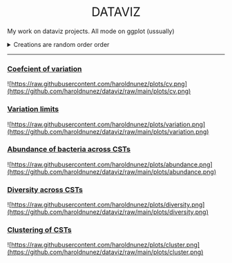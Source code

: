 <h1 style="font-weight:normal" align="center">
  &nbsp;DATAVIZ&nbsp;
</h1>

My work on dataviz projects. All mode on ggplot (ussually)

<details>
  <summary>Creations are random order order</summary>

<!-- toc -->
* **Community state types viz**
  - [Community Diversity acrross CST](https://github.com/Z3tt/TidyTuesday/tree/main/plots/2018_03)
  - 2018/33 [🏥 Malaria](https://github.com/Z3tt/TidyTuesday/tree/main/plots/2018_33)
* **Variation across targets**
  - 2019/14 [🚴 Seattle Bike Traffic](https://github.com/Z3tt/TidyTuesday/tree/main/plots/2019_14)️
  - [📊 Coefcient of variation](https://github.com/haroldnunez/datavizT/plots/cv)️
 
<!-- tocstop -->

</details>

***

### [Coefcient of variation](https://github.com/haroldnunez/dataviz/)️

![https://raw.githubusercontent.com/haroldnunez/plots/cv.png](https://github.com/haroldnunez/dataviz/raw/main/plots/cv.png)

### [Variation limits](https://github.com/haroldnunez/dataviz/)️

![https://raw.githubusercontent.com/haroldnunez/plots/variation.png](https://github.com/haroldnunez/dataviz/raw/main/plots/variation.png)

### [Abundance of bacteria across CSTs](https://github.com/haroldnunez/dataviz/)️

![https://raw.githubusercontent.com/haroldnunez/plots/abundance.png](https://github.com/haroldnunez/dataviz/raw/main/plots/abundance.png)

### [Diversity across CSTs](https://github.com/haroldnunez/dataviz/)️

![https://raw.githubusercontent.com/haroldnunez/plots/diversity.png](https://github.com/haroldnunez/dataviz/raw/main/plots/diversity.png)

### [Clustering of CSTs](https://github.com/haroldnunez/datavizT)️

![https://raw.githubusercontent.com/haroldnunez/plots/cluster.png](https://github.com/haroldnunez/dataviz/raw/main/plots/cluster.png)

